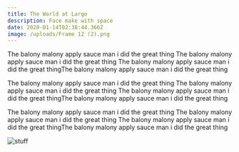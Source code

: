 ```yaml
---
title: The World at Large
description: Face make with space
date: 2020-01-14T02:38:44.366Z
image: /uploads/Frame 12 (2).png
---
```

The balony malony apply sauce man i did the great thing The balony malony apply sauce man i did the great thing The balony malony apply sauce man i did the great thingThe balony malony apply sauce man i did the great thing

The balony malony apply sauce man i did the great thing The balony malony apply sauce man i did the great thing The balony malony apply sauce man i did the great thingThe balony malony apply sauce man i did the great thing

The balony malony apply sauce man i did the great thing The balony malony apply sauce man i did the great thing The balony malony apply sauce man i did the great thingThe balony malony apply sauce man i did the great thing

![stuff](/uploads/action_item_dialog.PNG "thing")
